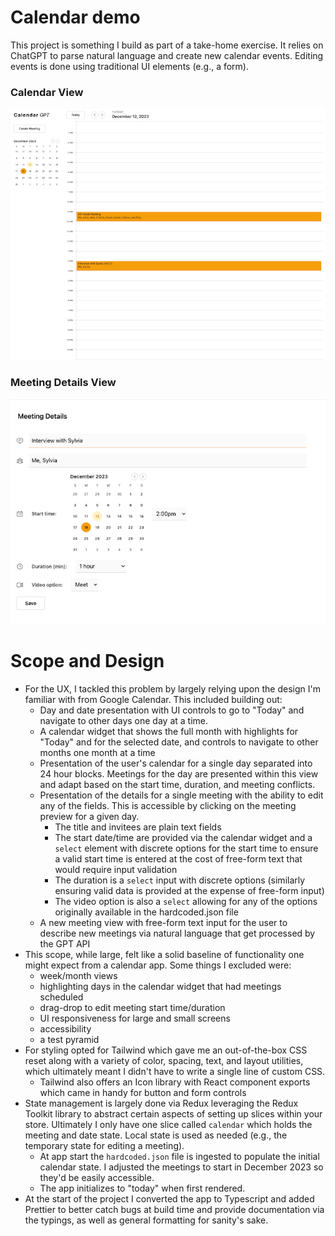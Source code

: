 # Calendar demo

This project is something I build as part of a take-home exercise. It relies on ChatGPT to parse
natural language and create new calendar events. Editing events is done using traditional UI
elements (e.g., a form).

### Calendar View

![calendar view](./public/calendar-view.png 'Calendar View')

### Meeting Details View

![meeting details view](./public/meeting-details-view.png 'Meeting Details View')

# Scope and Design

-   For the UX, I tackled this problem by largely relying upon the design I'm familiar with from
    Google Calendar. This included building out:
    -   Day and date presentation with UI controls to go to "Today" and navigate to other days one
        day at a time.
    -   A calendar widget that shows the full month with highlights for "Today" and for the selected
        date, and controls to navigate to other months one month at a time
    -   Presentation of the user's calendar for a single day separated into 24 hour blocks. Meetings
        for the day are presented within this view and adapt based on the start time, duration, and
        meeting conflicts.
    -   Presentation of the details for a single meeting with the ability to edit any of the fields.
        This is accessible by clicking on the meeting preview for a given day.
        -   The title and invitees are plain text fields
        -   The start date/time are provided via the calendar widget and a `select` element with
            discrete options for the start time to ensure a valid start time is entered at the cost
            of free-form text that would require input validation
        -   The duration is a `select` input with discrete options (similarly ensuring valid data is
            provided at the expense of free-form input)
        -   The video option is also a `select` allowing for any of the options originally available
            in the hardcoded.json file
    -   A new meeting view with free-form text input for the user to describe new meetings via
        natural language that get processed by the GPT API
-   This scope, while large, felt like a solid baseline of functionality one might expect from a
    calendar app. Some things I excluded were:
    -   week/month views
    -   highlighting days in the calendar widget that had meetings scheduled
    -   drag-drop to edit meeting start time/duration
    -   UI responsiveness for large and small screens
    -   accessibility
    -   a test pyramid
-   For styling opted for Tailwind which gave me an out-of-the-box CSS reset along with a variety of
    color, spacing, text, and layout utilities, which ultimately meant I didn't have to write a
    single line of custom CSS.
    -   Tailwind also offers an Icon library with React component exports which came in handy for
        button and form controls
-   State management is largely done via Redux leveraging the Redux Toolkit library to abstract
    certain aspects of setting up slices within your store. Ultimately I only have one slice called
    `calendar` which holds the meeting and date state. Local state is used as needed (e.g., the
    temporary state for editing a meeting).
    -   At app start the `hardcoded.json` file is ingested to populate the initial calendar state. I
        adjusted the meetings to start in December 2023 so they'd be easily accessible.
    -   The app initializes to "today" when first rendered.
-   At the start of the project I converted the app to Typescript and added Prettier to better catch
    bugs at build time and provide documentation via the typings, as well as general formatting for
    sanity's sake.
